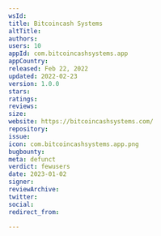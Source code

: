 ```yaml
---
wsId: 
title: Bitcoincash Systems
altTitle: 
authors: 
users: 10
appId: com.bitcoincashsystems.app
appCountry: 
released: Feb 22, 2022
updated: 2022-02-23
version: 1.0.0
stars: 
ratings: 
reviews: 
size: 
website: https://bitcoincashsystems.com/
repository: 
issue: 
icon: com.bitcoincashsystems.app.png
bugbounty: 
meta: defunct
verdict: fewusers
date: 2023-01-02
signer: 
reviewArchive: 
twitter: 
social: 
redirect_from: 

---
```



